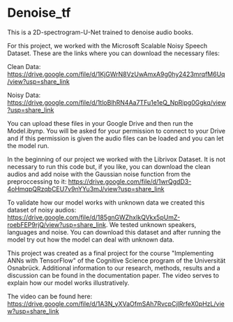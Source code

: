 # Denoise_tf

This is a 2D-spectrogram-U-Net trained to denoise audio books.

For this project, we worked with the Microsoft Scalable Noisy Speech Dataset. These are the links where you can download the necessary files:

Clean Data: https://drive.google.com/file/d/1KjGWrN8VzUwAmxA9g0hy2423mrqfM6Uq/view?usp=share_link

Noisy Data: https://drive.google.com/file/d/1tloBlhRN4Aa7TFu1e1eQ_NpRipg0Ggkq/view?usp=share_link

You can upload these files in your Google Drive and then run the Model.ibynp. You will be asked for your permission to connect to your Drive and if this permission is given the audio files can be loaded and you can let the model run.

In the beginning of our project we worked with the Librivox Dataset. It is not necessary to run this code but, if you like, you can download the clean audios and add noise with the Gaussian noise function from the preproccessing to it: https://drive.google.com/file/d/1wrQgdD3-4oHmqpQRzqbCEU7v9nYYu3mJ/view?usp=share_link

To validate how our model works with unknown data we created this dataset of noisy audios: https://drive.google.com/file/d/185gnGWZhxIkQVkx5pUmZ-roebFEP9rjQ/view?usp=share_link. We tested unknown speakers, languages and noise. You can download this dataset and after running the model try out how the model can deal with unknown data.




This project was created as a final project for the course "Implementing ANNs with TensorFlow" of the Cognitive Science program of the Universität Osnabrück.
Additional information to our research, methods, results and a discussion can be found in the documentation paper. The video serves to explain how our model works illustratively.

The video can be found here: https://drive.google.com/file/d/1A3N_yXVaOfmSAh7RvcpCjlRrfeX0pHzL/view?usp=share_link
